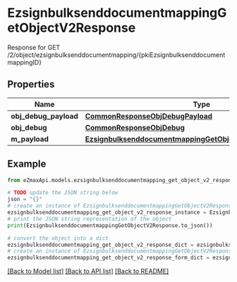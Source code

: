 # EzsignbulksenddocumentmappingGetObjectV2Response

Response for GET /2/object/ezsignbulksenddocumentmapping/{pkiEzsignbulksenddocumentmappingID}

## Properties

Name | Type | Description | Notes
------------ | ------------- | ------------- | -------------
**obj_debug_payload** | [**CommonResponseObjDebugPayload**](CommonResponseObjDebugPayload.md) |  | 
**obj_debug** | [**CommonResponseObjDebug**](CommonResponseObjDebug.md) |  | [optional] 
**m_payload** | [**EzsignbulksenddocumentmappingGetObjectV2ResponseMPayload**](EzsignbulksenddocumentmappingGetObjectV2ResponseMPayload.md) |  | 

## Example

```python
from eZmaxApi.models.ezsignbulksenddocumentmapping_get_object_v2_response import EzsignbulksenddocumentmappingGetObjectV2Response

# TODO update the JSON string below
json = "{}"
# create an instance of EzsignbulksenddocumentmappingGetObjectV2Response from a JSON string
ezsignbulksenddocumentmapping_get_object_v2_response_instance = EzsignbulksenddocumentmappingGetObjectV2Response.from_json(json)
# print the JSON string representation of the object
print(EzsignbulksenddocumentmappingGetObjectV2Response.to_json())

# convert the object into a dict
ezsignbulksenddocumentmapping_get_object_v2_response_dict = ezsignbulksenddocumentmapping_get_object_v2_response_instance.to_dict()
# create an instance of EzsignbulksenddocumentmappingGetObjectV2Response from a dict
ezsignbulksenddocumentmapping_get_object_v2_response_form_dict = ezsignbulksenddocumentmapping_get_object_v2_response.from_dict(ezsignbulksenddocumentmapping_get_object_v2_response_dict)
```
[[Back to Model list]](../README.md#documentation-for-models) [[Back to API list]](../README.md#documentation-for-api-endpoints) [[Back to README]](../README.md)


